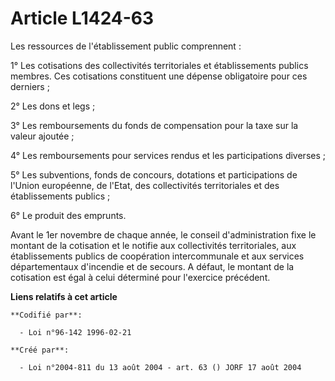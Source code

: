 # Article L1424-63

Les ressources de l'établissement public comprennent :

1° Les cotisations des collectivités territoriales et établissements publics membres. Ces cotisations constituent une dépense
obligatoire pour ces derniers ;

2° Les dons et legs ;

3° Les remboursements du fonds de compensation pour la taxe sur la valeur ajoutée ;

4° Les remboursements pour services rendus et les participations diverses ;

5° Les subventions, fonds de concours, dotations et participations de l'Union européenne, de l'Etat, des collectivités
territoriales et des établissements publics ;

6° Le produit des emprunts.

Avant le 1er novembre de chaque année, le conseil d'administration fixe le montant de la cotisation et le notifie aux
collectivités territoriales, aux établissements publics de coopération intercommunale et aux services départementaux
d'incendie et de secours. A défaut, le montant de la cotisation est égal à celui déterminé pour l'exercice précédent.

**Liens relatifs à cet article**

	**Codifié par**:

	  - Loi n°96-142 1996-02-21

	**Créé par**:

	  - Loi n°2004-811 du 13 août 2004 - art. 63 () JORF 17 août 2004
